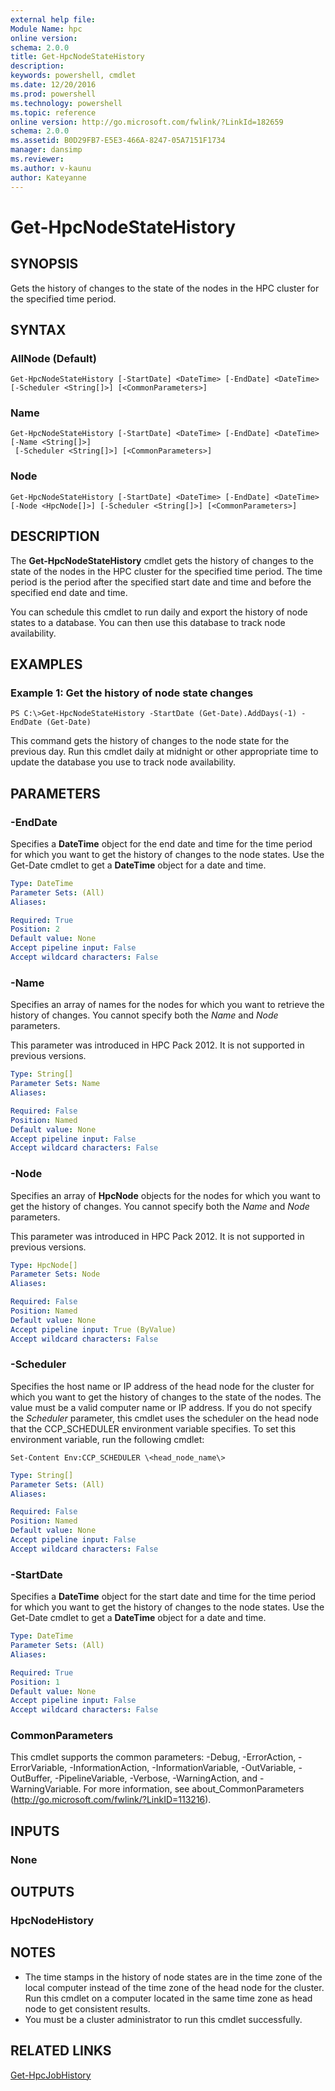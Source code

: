 ```yaml
---
external help file:
Module Name: hpc
online version:
schema: 2.0.0
title: Get-HpcNodeStateHistory
description:
keywords: powershell, cmdlet
ms.date: 12/20/2016
ms.prod: powershell
ms.technology: powershell
ms.topic: reference
online version: http://go.microsoft.com/fwlink/?LinkId=182659
schema: 2.0.0
ms.assetid: B0D29FB7-E5E3-466A-8247-05A7151F1734
manager: dansimp
ms.reviewer:
ms.author: v-kaunu
author: Kateyanne
---
```


# Get-HpcNodeStateHistory

## SYNOPSIS
Gets the history of changes to the state of the nodes in the HPC cluster for the specified time period.

## SYNTAX

### AllNode (Default)
```
Get-HpcNodeStateHistory [-StartDate] <DateTime> [-EndDate] <DateTime>
[-Scheduler <String[]>] [<CommonParameters>]
```

### Name
```
Get-HpcNodeStateHistory [-StartDate] <DateTime> [-EndDate] <DateTime> [-Name <String[]>]
 [-Scheduler <String[]>] [<CommonParameters>]
```

### Node
```
Get-HpcNodeStateHistory [-StartDate] <DateTime> [-EndDate] <DateTime> [-Node <HpcNode[]>] [-Scheduler <String[]>] [<CommonParameters>]
```

## DESCRIPTION
The **Get-HpcNodeStateHistory** cmdlet gets the history of changes to the state of the nodes in the HPC cluster for the specified time period.
The time period is the period after the specified start date and time and before the specified end date and time.

You can schedule this cmdlet to run daily and export the history of node states to a database.
You can then use this database to track node availability.

## EXAMPLES

### Example 1: Get the history of node state changes
```
PS C:\>Get-HpcNodeStateHistory -StartDate (Get-Date).AddDays(-1) -EndDate (Get-Date)
```

This command gets the history of changes to the node state for the previous day.
Run this cmdlet daily at midnight or other appropriate time to update the database you use to track node availability.

## PARAMETERS

### -EndDate
Specifies a **DateTime** object for the end date and time for the time period for which you want to get the history of changes to the node states.
Use the Get-Date cmdlet to get a **DateTime** object for a date and time.

```yaml
Type: DateTime
Parameter Sets: (All)
Aliases:

Required: True
Position: 2
Default value: None
Accept pipeline input: False
Accept wildcard characters: False
```

### -Name
Specifies an array of names for the nodes for which you want to retrieve the history of changes.
You cannot specify both the *Name* and *Node* parameters.

This parameter was introduced in HPC Pack 2012.
It is not supported in previous versions.

```yaml
Type: String[]
Parameter Sets: Name
Aliases:

Required: False
Position: Named
Default value: None
Accept pipeline input: False
Accept wildcard characters: False
```

### -Node
Specifies an array of **HpcNode** objects for the nodes for which you want to get the history of changes.
You cannot specify both the *Name* and *Node* parameters.

This parameter was introduced in HPC Pack 2012.
It is not supported in previous versions.

```yaml
Type: HpcNode[]
Parameter Sets: Node
Aliases:

Required: False
Position: Named
Default value: None
Accept pipeline input: True (ByValue)
Accept wildcard characters: False
```

### -Scheduler
Specifies the host name or IP address of the head node for the cluster for which you want to get the history of changes to the state of the nodes.
The value must be a valid computer name or IP address.
If you do not specify the *Scheduler* parameter, this cmdlet uses the scheduler on the head node that the CCP_SCHEDULER environment variable specifies.
To set this environment variable, run the following cmdlet:

`Set-Content Env:CCP_SCHEDULER \<head_node_name\>`

```yaml
Type: String[]
Parameter Sets: (All)
Aliases:

Required: False
Position: Named
Default value: None
Accept pipeline input: False
Accept wildcard characters: False
```

### -StartDate
Specifies a **DateTime** object for the start date and time for the time period for which you want to get the history of changes to the node states.
Use the Get-Date cmdlet to get a **DateTime** object for a date and time.

```yaml
Type: DateTime
Parameter Sets: (All)
Aliases:

Required: True
Position: 1
Default value: None
Accept pipeline input: False
Accept wildcard characters: False
```

### CommonParameters
This cmdlet supports the common parameters: -Debug, -ErrorAction, -ErrorVariable, -InformationAction, -InformationVariable, -OutVariable, -OutBuffer, -PipelineVariable, -Verbose, -WarningAction, and -WarningVariable. For more information, see about_CommonParameters (http://go.microsoft.com/fwlink/?LinkID=113216).

## INPUTS

### None

## OUTPUTS

### HpcNodeHistory

## NOTES
* The time stamps in the history of node states are in the time zone of the local computer instead of the time zone of the head node for the cluster. Run this cmdlet on a computer located in the same time zone as head node to get consistent results.
* You must be a cluster administrator to run this cmdlet successfully.

## RELATED LINKS

[Get-HpcJobHistory](./Get-HpcJobHistory.md)
